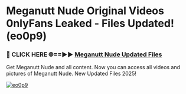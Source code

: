 # Meganutt Nude Original Videos 0nlyFans Leaked - Files Updated! (eo0p9)

<h3>🔴 CLICK HERE 🌐==►► <a href="https://tinyurl.com/5h6xmrr3" rel="nofollow">Meganutt Nude Updated Files</a></h3>

Get Meganutt Nude and all content. Now you can access all videos and pictures of Meganutt Nude. New Updated Files 2025!

[![eo0p9](https://i.imgur.com/KVD873Z.gif)](https://tinyurl.com/5h6xmrr3)

